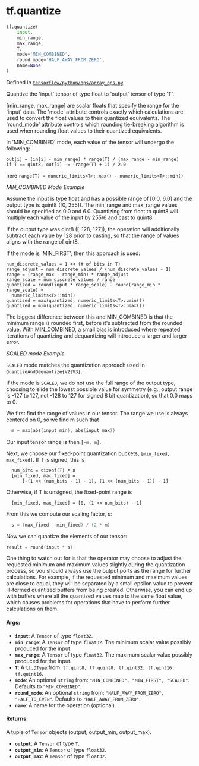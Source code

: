 <div itemscope itemtype="http://developers.google.com/ReferenceObject">
<meta itemprop="name" content="tf.quantize" />
</div>

# tf.quantize

``` python
tf.quantize(
    input,
    min_range,
    max_range,
    T,
    mode='MIN_COMBINED',
    round_mode='HALF_AWAY_FROM_ZERO',
    name=None
)
```



Defined in [`tensorflow/python/ops/array_ops.py`](https://www.tensorflow.org/code/tensorflow/python/ops/array_ops.py).

Quantize the 'input' tensor of type float to 'output' tensor of type 'T'.

[min_range, max_range] are scalar floats that specify the range for
the 'input' data. The 'mode' attribute controls exactly which calculations are
used to convert the float values to their quantized equivalents.  The
'round_mode' attribute controls which rounding tie-breaking algorithm is used
when rounding float values to their quantized equivalents.

In 'MIN_COMBINED' mode, each value of the tensor will undergo the following:

```
out[i] = (in[i] - min_range) * range(T) / (max_range - min_range)
if T == qint8, out[i] -= (range(T) + 1) / 2.0
```

here `range(T) = numeric_limits<T>::max() - numeric_limits<T>::min()`

*MIN_COMBINED Mode Example*

Assume the input is type float and has a possible range of [0.0, 6.0] and the
output type is quint8 ([0, 255]). The min_range and max_range values should be
specified as 0.0 and 6.0. Quantizing from float to quint8 will multiply each
value of the input by 255/6 and cast to quint8.

If the output type was qint8 ([-128, 127]), the operation will additionally
subtract each value by 128 prior to casting, so that the range of values aligns
with the range of qint8.

If the mode is 'MIN_FIRST', then this approach is used:

```
num_discrete_values = 1 << (# of bits in T)
range_adjust = num_discrete_values / (num_discrete_values - 1)
range = (range_max - range_min) * range_adjust
range_scale = num_discrete_values / range
quantized = round(input * range_scale) - round(range_min * range_scale) +
  numeric_limits<T>::min()
quantized = max(quantized, numeric_limits<T>::min())
quantized = min(quantized, numeric_limits<T>::max())
```

The biggest difference between this and MIN_COMBINED is that the minimum range
is rounded first, before it's subtracted from the rounded value. With
MIN_COMBINED, a small bias is introduced where repeated iterations of quantizing
and dequantizing will introduce a larger and larger error.

*SCALED mode Example*

`SCALED` mode matches the quantization approach used in
`QuantizeAndDequantize{V2|V3}`.

If the mode is `SCALED`, we do not use the full range of the output type,
choosing to elide the lowest possible value for symmetry (e.g., output range is
-127 to 127, not -128 to 127 for signed 8 bit quantization), so that 0.0 maps to
0.

We first find the range of values in our tensor. The
range we use is always centered on 0, so we find m such that

```c++
  m = max(abs(input_min), abs(input_max))
```

Our input tensor range is then `[-m, m]`.

Next, we choose our fixed-point quantization buckets, `[min_fixed, max_fixed]`.
If T is signed, this is

```
  num_bits = sizeof(T) * 8
  [min_fixed, max_fixed] =
      [-(1 << (num_bits - 1) - 1), (1 << (num_bits - 1)) - 1]
```

Otherwise, if T is unsigned, the fixed-point range is

```
  [min_fixed, max_fixed] = [0, (1 << num_bits) - 1]
```

From this we compute our scaling factor, s:

```c++
  s = (max_fixed - min_fixed) / (2 * m)
```

Now we can quantize the elements of our tensor:

```c++
result = round(input * s)
```

One thing to watch out for is that the operator may choose to adjust the
requested minimum and maximum values slightly during the quantization process,
so you should always use the output ports as the range for further calculations.
For example, if the requested minimum and maximum values are close to equal,
they will be separated by a small epsilon value to prevent ill-formed quantized
buffers from being created. Otherwise, you can end up with buffers where all the
quantized values map to the same float value, which causes problems for
operations that have to perform further calculations on them.

#### Args:

* <b>`input`</b>: A `Tensor` of type `float32`.
* <b>`min_range`</b>: A `Tensor` of type `float32`.
    The minimum scalar value possibly produced for the input.
* <b>`max_range`</b>: A `Tensor` of type `float32`.
    The maximum scalar value possibly produced for the input.
* <b>`T`</b>: A <a href="../tf/DType.md"><code>tf.DType</code></a> from: `tf.qint8, tf.quint8, tf.qint32, tf.qint16, tf.quint16`.
* <b>`mode`</b>: An optional `string` from: `"MIN_COMBINED", "MIN_FIRST", "SCALED"`. Defaults to `"MIN_COMBINED"`.
* <b>`round_mode`</b>: An optional `string` from: `"HALF_AWAY_FROM_ZERO", "HALF_TO_EVEN"`. Defaults to `"HALF_AWAY_FROM_ZERO"`.
* <b>`name`</b>: A name for the operation (optional).


#### Returns:

A tuple of `Tensor` objects (output, output_min, output_max).

* <b>`output`</b>: A `Tensor` of type `T`.
* <b>`output_min`</b>: A `Tensor` of type `float32`.
* <b>`output_max`</b>: A `Tensor` of type `float32`.